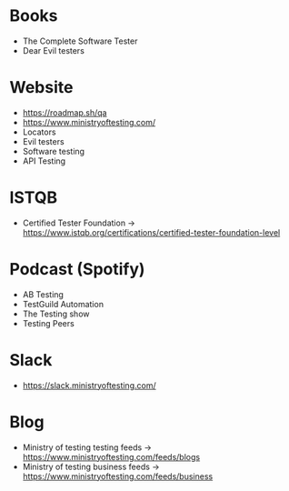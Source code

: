 # Books
- The Complete Software Tester
- Dear Evil testers


# Website
- https://roadmap.sh/qa 
- https://www.ministryoftesting.com/
- Locators
- Evil testers
- Software testing
- API Testing

# ISTQB
- Certified Tester Foundation -> https://www.istqb.org/certifications/certified-tester-foundation-level


# Podcast (Spotify)
- AB Testing
- TestGuild Automation
- The Testing show
- Testing Peers

# Slack
- https://slack.ministryoftesting.com/

# Blog
- Ministry of testing testing feeds -> https://www.ministryoftesting.com/feeds/blogs
- Ministry of testing business feeds -> https://www.ministryoftesting.com/feeds/business
